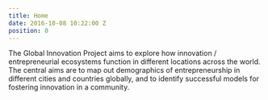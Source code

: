 ```yaml
---
title: Home
date: 2016-10-08 10:22:00 Z
position: 0
---
```


The Global Innovation Project aims to explore how innovation / entrepreneurial ecosystems function in different locations across the world. The central aims are to map out demographics of entrepreneurship in different cities and countries globally, and to identify successful models for fostering innovation in a community.
